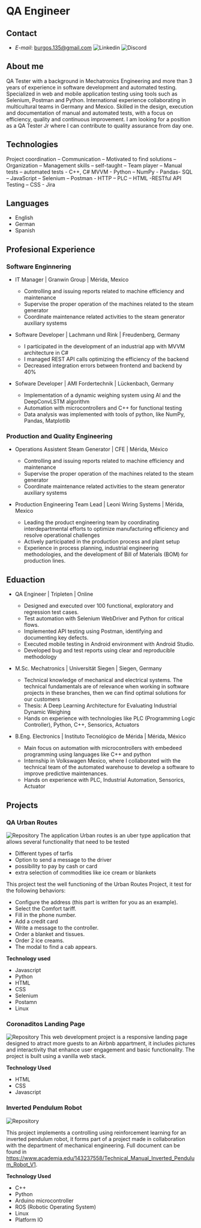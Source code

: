# QA Engineer

## Contact
- *E-mail*: burgos.135@gmail.com
![Linkedin](www.linkedin.com/in/juan-antonio-burgos-coronado)
![Discord](https://discord.com/users/burgos_90136)


## About me
QA Tester with a background in Mechatronics Engineering and more than 3 years of experience in
software development and automated testing. Specialized in web and mobile application testing using
tools such as Selenium, Postman and Python. International experience collaborating in multicultural
teams in Germany and Mexico. Skilled in the design, execution and documentation of manual and
automated tests, with a focus on efficiency, quality and continuous improvement. I am looking for a
position as a QA Tester Jr where I can contribute to quality assurance from day one.

## Technologies
Project coordination – Communication – Motivated to find solutions – Organization –
Management skills – self-taught – Team player – Manual tests – automated tests - C++, C#
MVVM - Python – NumPy - Pandas- SQL – JavaScript – Selenium – Postman - HTTP – PLC – HTML
-RESTful API Testing – CSS - Jira

## Languages
- English
- German
- Spanish


## Profesional Experience

### Software Enginnering

- IT Manager | Granwin Group | Mérida, Mexico
    - Controlling and issuing reports related to machine efficiency and maintenance
    - Supervise the proper operation of the machines related to the steam generator
    - Coordinate maintenance related activities to the steam generator auxiliary systems

- Software Developer | Lachmann und Rink | Freudenberg, Germany
    - I participated in the development of an industrial app with MVVM architecture in C#
    - I managed REST API calls optimizing the efficiency of the backend
    - Decreased integration errors between frontend and backend by 40%

- Sofware Developer | AMI Fordertechnik | Lückenbach, Germany
    - Implementation of a dynamic weighing system using AI and the DeepConvLSTM algorithm
    - Automation with microcontrollers and C++ for functional testing
    - Data analysis was implemented with tools of python, like NumPy, Pandas, Matplotlib

### Production and Quality Engineering

- Operations Assistent Steam Generator | CFE | Mérida, México
    - Controlling and issuing reports related to machine efficiency and maintenance
    - Supervise the proper operation of the machines related to the steam generator
    - Coordinate maintenance related activities to the steam generator auxiliary systems

- Production Engineering Team Lead | Leoni Wiring Systems | Mérida, Mexico
    - Leading the product engineering team by coordinating interdepartmental efforts to optimize manufacturing efficiency and resolve operational challenges
    - Actively participated in the production process and plant setup
    - Experience in process planning, industrial engineering methodologies, and the development of Bill of Materials (BOM) for production lines.


## Eduaction
- QA Engineer | Tripleten | Online
    - Designed and executed over 100 functional, exploratory and regression test cases.
    - Test automation with Selenium WebDriver and Python for critical flows.
    - Implemented API testing using Postman, identifying and documenting key defects.
    - Executed mobile testing in Android environment with Android Studio.
    - Developed bug and test reports using clear and reproducible methodology

- M.Sc. Mechatronics | Universität Siegen | Siegen, Germany
    - Technical knowledge of mechanical and electrical systems. The technical fundamentals are of relevance when working in software projects in these branches, then we can find optimal solutions for our customers
    - Thesis: A Deep Learning Architecture for Evaluating Industrial Dynamic Weighing
    - Hands on experience with technologies like PLC (Programming Logic Controller), Python, C++, Sensorics, Actuators

- B.Eng. Electronics | Instituto Tecnológico de Mérida | Mérida, México
    - Main focus on automation with microcontrollers with embedeed programming using languages like C++ and python
    - Internship in Volkswagen Mexico, where I collaborated with the technical team of the automated warehouse to develop a software to improve predictive maintenances.
    - Hands on experience with PLC, Industrial Automation, Sensorics, Actuator

## Projects
### QA Urban Routes
![Repository](https://github.com/burgauss/QA_UrbanRoutesApp)
The application Urban routes is an uber type application that allows several functionality that need to be tested
- Different types of tarfis
- Option to send a message to the driver
- possibility to pay by cash or card
- extra selection of commodities like ice cream or blankets

This project test the well functioning of the Urban Routes Project, it test for the following behaviors:
- Configure the address (this part is written for you as an example).
- Select the Comfort tariff.
- Fill in the phone number.
- Add a credit card
- Write a message to the controller.
- Order a blanket and tissues.
- Order 2 ice creams.
- The modal to find a cab appears.

**Technology used**
- Javascript
- Python
- HTML
- CSS
- Selenium
- Postamn
- Linux

### Coronaditos Landing Page
![Repository](https://github.com/burgauss/CoronaditosLandingPage)
This web development project is a responsive landing page designed to atract more guests to an Airbnb appartment, it includes pictures and interactivity that enhance user engagement and basic functionality. The project is built using a vanilla web stack.

**Technology Used**
- HTML
- CSS
- Javascript


### Inverted Pendulum Robot
![Repository](https://github.com/burgauss/invertedPendulumRobot)

This project implements a controlling using reinforcement learning for an inverted pendulum robot, it forms part of a project made in collaboration with the department of mechanical engineering. Full document can be found in https://www.academia.edu/143237558/Technical_Manual_Inverted_Pendulum_Robot_V1.

**Technology Used**
- C++
- Python
- Arduino microcontroller
- ROS (Robotic Operating System)
- Linux
- Platform IO



